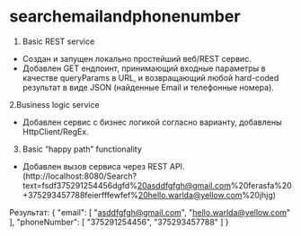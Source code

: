 # searchemailandphonenumber

1. Basic REST service
- Создан и запущен локально простейший веб/REST сервис. 
- Добавлен GET ендпоинт, принимающий входные параметры в качестве queryParams в URL, и возвращающий любой hard-coded результат в виде JSON (найденные Email и телефонные номера).

2.Business logic service
- Добавлен сервис с бизнес логикой согласно варианту, добавлены HttpClient/RegEx.

3. Basic “happy path” functionality
- Добавлен вызов сервиса через REST API.
(http://localhost:8080/Search?text=fsdf375291254456dgfd%20asddfgfgh@gmail.com%20ferasfa%20+375293457788feierfffewfef%20hello.warlda@yellow.com%20jhjg)

Результат:
{
    "email": [
        "asddfgfgh@gmail.com",
        "hello.warlda@yellow.com"
    ],
    "phoneNumber": [
        "375291254456",
        "375293457788"
    ]
}
